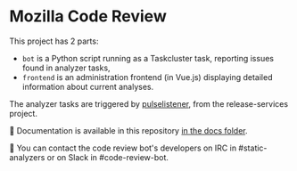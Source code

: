 # Mozilla Code Review

This project has 2 parts:

* `bot` is a Python script running as a Taskcluster task, reporting issues found in analyzer tasks,
* `frontend` is an administration frontend (in Vue.js) displaying detailed information about current analyses.

The analyzer tasks are triggered by [pulselistener](https://github.com/mozilla/release-services/tree/master/src/pulselistener), from the release-services project.

:blue_book: Documentation is available in this repository [in the docs folder](docs/summary.md).

:loudspeaker: You can contact the code review bot's developers on IRC in #static-analyzers or on Slack in #code-review-bot.
